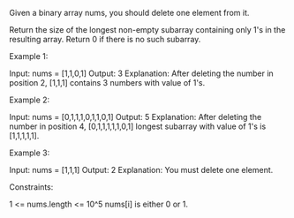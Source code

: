 Given a binary array nums, you should delete one element from it.

Return the size of the longest non-empty subarray containing only 1's in the
resulting array. Return 0 if there is no such subarray.


Example 1:


Input: nums = [1,1,0,1]
Output: 3
Explanation: After deleting the number in position 2, [1,1,1] contains 3
numbers with value of 1's.


Example 2:


Input: nums = [0,1,1,1,0,1,1,0,1]
Output: 5
Explanation: After deleting the number in position 4, [0,1,1,1,1,1,0,1]
longest subarray with value of 1's is [1,1,1,1,1].


Example 3:


Input: nums = [1,1,1]
Output: 2
Explanation: You must delete one element.



Constraints:


1 <= nums.length <= 10^5
nums[i] is either 0 or 1.




